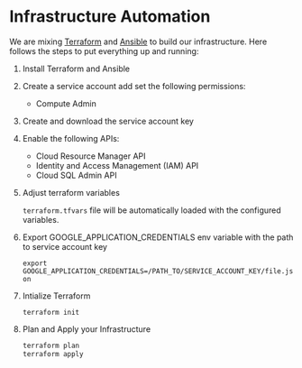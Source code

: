# Infrastructure Automation

We are mixing [Terraform](https://www.terraform.io/) and [Ansible](https://www.ansible.com/) to build 
our infrastructure. Here follows the steps to put everything up and running:

1. Install Terraform and Ansible

1. Create a service account add set the following permissions:
    - Compute Admin
    <!-- - Storage Admin -->

1. Create and download the service account key

1. Enable the following APIs: 
    - Cloud Resource Manager API
    - Identity and Access Management (IAM) API
    - Cloud SQL Admin API

1. Adjust terraform variables

    `terraform.tfvars`  file will be automatically loaded with the configured variables. 

1. Export GOOGLE_APPLICATION_CREDENTIALS env variable with the path to service account key

    `export GOOGLE_APPLICATION_CREDENTIALS=/PATH_TO/SERVICE_ACCOUNT_KEY/file.json`

1. Intialize Terraform

    `terraform init`

1. Plan and Apply your Infrastructure

    ```sh
    terraform plan
    terraform apply
    ```